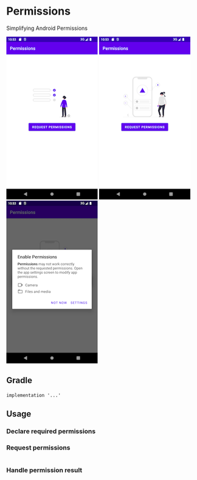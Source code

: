 # Permissions

Simplifying Android Permissions

![](https://raw.githubusercontent.com/zhjl37/Permissions/main/screenshot-1.png)
![](https://raw.githubusercontent.com/zhjl37/Permissions/main/screenshot-2.png)
![](https://raw.githubusercontent.com/zhjl37/Permissions/main/screenshot-3.png)

## Gradle

```
implementation '...'
```

## Usage

### Declare required permissions

### Request permissions

```
```

### Handle permission result
